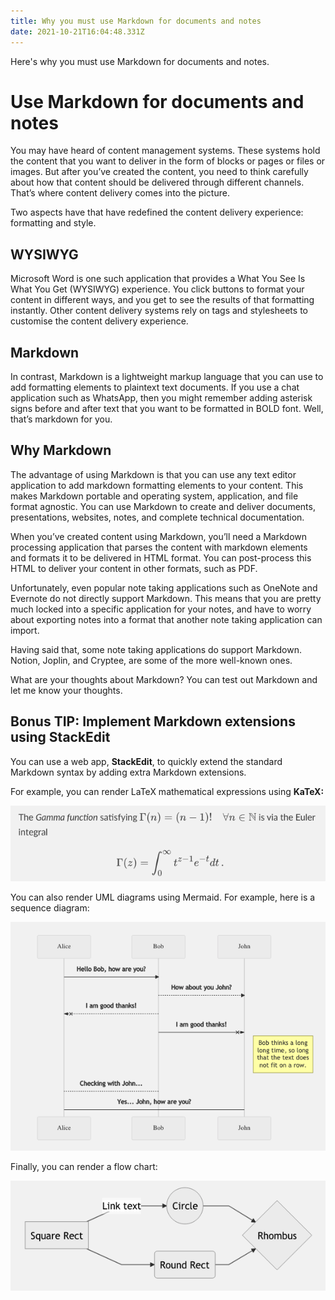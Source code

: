 ```yaml
---
title: Why you must use Markdown for documents and notes
date: 2021-10-21T16:04:48.331Z
---
```

Here's why you must use Markdown for documents and notes.

<!--more-->

# Use Markdown for documents and notes

You may have heard of content management systems. These systems hold the content that you want to deliver in the form of blocks or pages or files or images. But after you’ve created the content, you need to think carefully about how that content should be delivered through different channels. That’s where content delivery comes into the picture.

Two aspects have that have redefined the content delivery experience: formatting and style.

## WYSIWYG

Microsoft Word is one such application that provides a What You See Is What You Get (WYSIWYG) experience. You click buttons to format your content in different ways, and you get to see the results of that formatting instantly. Other content delivery systems rely on tags and stylesheets to customise the content delivery experience.

## Markdown

In contrast, Markdown is a lightweight markup language that you can use to add formatting elements to plaintext text documents. If you use a chat application such as WhatsApp, then you might remember adding asterisk signs before and after text that you want to be formatted in BOLD font. Well, that’s markdown for you.

## Why Markdown

The advantage of using Markdown is that you can use any text editor application to add markdown formatting elements to your content. This makes Markdown portable and operating system, application, and file format agnostic. You can use Markdown to create and deliver documents, presentations, websites, notes, and complete technical documentation.

When you’ve created content using Markdown, you’ll need a Markdown processing application that parses the content with markdown elements and formats it to be delivered in HTML format. You can post-process this HTML to deliver your content in other formats, such as PDF.

Unfortunately, even popular note taking applications such as OneNote and Evernote do not directly support Markdown. This means that you are pretty much locked into a specific application for your notes, and have to worry about exporting notes into a format that another note taking application can import.

Having said that, some note taking applications do support Markdown. Notion, Joplin, and Cryptee, are some of the more well-known ones.

What are your thoughts about Markdown? You can test out Markdown and let me know your thoughts.

## Bonus TIP: Implement Markdown extensions using **StackEdit**

You can use a web app, **StackEdit**, to quickly extend the standard Markdown syntax by adding extra Markdown extensions.

For example, you can render LaTeX mathematical expressions using **KaTeX:**

![An example Math equation](image1.png "An example Math equation")

You can also render UML diagrams using Mermaid. For example, here is a sequence diagram:

![A sequence diagram](image2.png "A sequence diagram")

Finally, you can render a flow chart:

![A flowchart](image3.png "A flowchart")